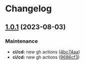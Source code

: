 # Changelog

## [1.0.1](https://github.com/lakto/365/compare/v1.0.0...v1.0.1) (2023-08-03)


### Maintenance

* **ci/cd:** new gh actions ([4bc74aa](https://github.com/lakto/365/commit/4bc74aa4913cab8b976e35db8c9c3101e9dde0c8))
* **ci/cd:** new gh actions ([9686cf3](https://github.com/lakto/365/commit/9686cf376d94d6a0789c2fffdd26700a2f9b3c28))
